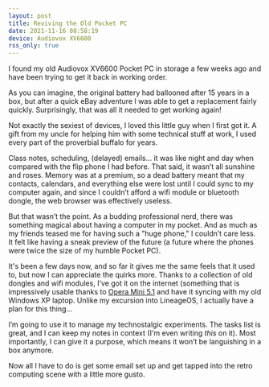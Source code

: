 ```yaml
---
layout: post
title: Reviving the Old Pocket PC
date: 2021-11-16 08:58:19
device: Audiovox XV6600
rss_only: true
---
```

I found my old Audiovox XV6600 Pocket PC in storage a few weeks ago and have been trying to get it back in working order.

As you can imagine, the original battery had ballooned after 15 years in a box, but after a quick eBay adventure I was able to get a replacement fairly quickly. Surprisingly, that was all it needed to get working again!

Not exactly the sexiest of devices, I loved this little guy when I first got it. A gift from my uncle for helping him with some technical stuff at work, I used every part of the proverbial buffalo for years.

Class notes, scheduling, (delayed) emails... it was like night and day when compared with the flip phone I had before. That said, it wasn’t all sunshine and roses. Memory was at a premium, so a dead battery meant that my contacts, calendars, and everything else were lost until I could sync to my computer again, and since I couldn’t afford a wifi module or bluetooth dongle, the web browser was effectively useless.

But that wasn’t the point. As a budding professional nerd, there was something magical about having a computer in my pocket. And as much as my friends teased me for having such a "huge phone," I couldn’t care less. It felt like having a sneak preview of the future (a future where the phones were twice the size of my humble Pocket PC).

It's been a few days now, and so far it gives me the same feels that it used to, but now I can appreciate the quirks more. Thanks to a collection of old dongles and wifi modules, I’ve got it on the internet (something that is impressively usable thanks to [Opera Mini 5.1](http://m.opera.com) and have it syncing with my old Windows XP laptop. Unlike my excursion into LineageOS, I actually have a plan for this thing...

I’m going to use it to manage my technostalgic experiments. The tasks list is great, and I can keep my notes in context (I'm even writing *this* on it). Most importantly, I can give it a purpose, which means it won’t be languishing in a box anymore.

Now all I have to do is get some email set up and get tapped into the retro computing scene with a little more gusto.

